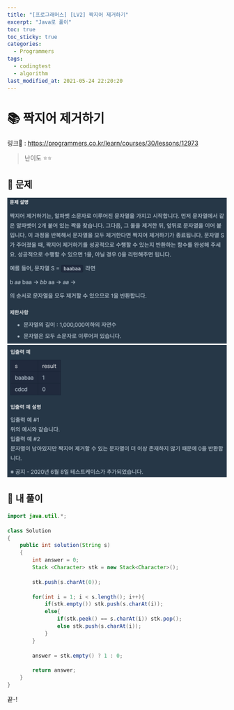 ```yaml
---
title: "[프로그래머스] [LV2] 짝지어 제거하기"
excerpt: "Java로 풀이"
toc: true
toc_sticky: true
categories:
  - Programmers
tags:
  - codingtest
  - algorithm
last_modified_at: 2021-05-24 22:20:20
---
```


# 📚 짝지어 제거하기
  
링크📎 : <https://programmers.co.kr/learn/courses/30/lessons/12973>  

>난이도 ⭐️⭐️
  
## 📖 문제  
  
![이미지](/assets/images/Programmers/Lv2/prob1/1-1.png)
![이미지](/assets/images/Programmers/Lv2/prob1/1-2.png)
  
## 📝 내 풀이  
  
```java  
import java.util.*;

class Solution
{
    public int solution(String s)
    {
        int answer = 0;
        Stack <Character> stk = new Stack<Character>();
        
        stk.push(s.charAt(0));
        
        for(int i = 1; i < s.length(); i++){
            if(stk.empty()) stk.push(s.charAt(i));
            else{
                if(stk.peek() == s.charAt(i)) stk.pop();
                else stk.push(s.charAt(i));        
            }
        }
        
        answer = stk.empty() ? 1 : 0;
        
        return answer;
    }
}
```  
  
끝-!

